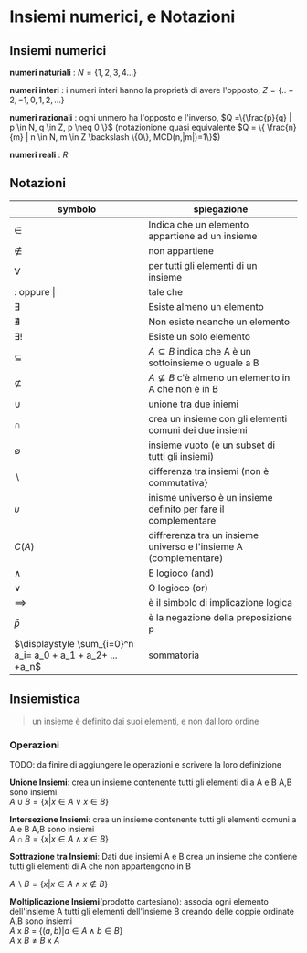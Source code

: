 
# Insiemi numerici, e Notazioni

## Insiemi numerici

**numeri naturiali** : $N =\{1,2,3,4...\}$   

**numeri interi** : i numeri interi hanno la proprietà di avere l'opposto,  $Z =\{..-2,-1,0,1,2,...\}$ 

**numeri razionali** : ogni unmero ha l'opposto e l'inverso, $Q =\{\frac{p}{q} | p \in N, q \in Z, p \neq 0 \}$ (notazionione quasi equivalente $Q = \{ \frac{n}{m} | n \in N, m \in Z \backslash \{0\}, MCD(n,|m|)=1\}$)

**numeri reali** :  $R$

## Notazioni

|                           symbolo                           |                            spiegazione                            |
| ----------------------------------------------------------- | ----------------------------------------------------------------- |
| $\in$                                                       | Indica che un elemento appartiene ad un insieme                   |
| $\notin$                                                    | non appartiene                                                    |
| $\forall$                                                   | per tutti gli elementi di un insieme                              |
| $:$ oppure \|                                               | tale che                                                          |
| $\exists$                                                   | Esiste almeno un elemento                                         |
| $\nexists$                                                  | Non esiste neanche un elemento                                    |
| $\exists!$                                                  | Esiste un solo elemento                                           |
| $\subseteq$                                                 | $A \subseteq B$ indica che A è un sottoinsieme o uguale a B       |
| $\nsubseteq$                                                | $A \nsubseteq B$ c'è almeno un elemento in A che non è in B       |
| $\cup$                                                      | unione tra due iniemi                                             |
| $\cap$                                                      | crea un insieme con gli elementi comuni dei due insiemi           |
| $\emptyset$                                                 | insieme vuoto (è un subset di tutti gli insiemi)                  |
| $\backslash$                                                | differenza tra insiemi (non è commutativa}                        |
| $\upsilon$                                                  | inisme universo è un insieme definito per fare il complementare   |
| $C(A)$                                                      | diffrerenza tra un insieme universo e l'insieme A (complementare) |
| $\wedge$                                                    | E logioco (and)                                                   |
| $\vee$                                                      | O logioco (or)                                                    |
| $\implies$                                                  | è il simbolo di implicazione logica                               |
| $\bar{p}$                                                   | è la negazione della preposizione p                               |
| $\displaystyle \sum_{i=0}^n a_i= a_0 + a_1 + a_2+ ... +a_n$ | sommatoria                                                        |



## Insiemistica 

> un insieme è definito dai suoi elementi, e non dal loro ordine 

### Operazioni

TODO: da finire di aggiungere le operazioni e scrivere la loro definizione

**Unione Insiemi**: crea un insieme contenente tutti gli elementi di a A e B
A,B sono insiemi  
$A \cup B = \{x | x \in A \vee x \in B \}$  

**Intersezione Insiemi**: crea un insieme contenente tutti gli elementi comuni a A e B
A,B sono insiemi  
$A \cap B = \{x | x \in A \wedge x \in B \}$  


**Sottrazione tra Insiemi**: Dati due insiemi A e B crea un insieme che contiene tutti gli elementi di A che non appartengono in B

$A \backslash B =\{x| x \in A \wedge x \notin B \}$

**Moltiplicazione Insiemi**(prodotto cartesiano): associa ogni elemento dell'insieme A tutti gli elementi dell'insieme B creando delle coppie ordinate
A,B sono insiemi  
$A$ x $B$ = $\{ (a,b) | a \in A \wedge b \in B\}$  
$A$ x $B \neq B$ x $A$

